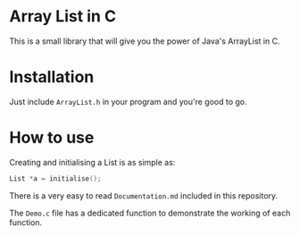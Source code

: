 # Array List in C

This is a small library that will give you the power of Java's ArrayList in C.

# Installation

Just include `ArrayList.h` in your program and you're good to go.

# How to use

Creating and initialising a List is as simple as:

```C
List *a = initialise();
```

There is a very easy to read `Documentation.md` included in this repository.

The `Demo.c` file has a dedicated function to demonstrate the working of each function.
